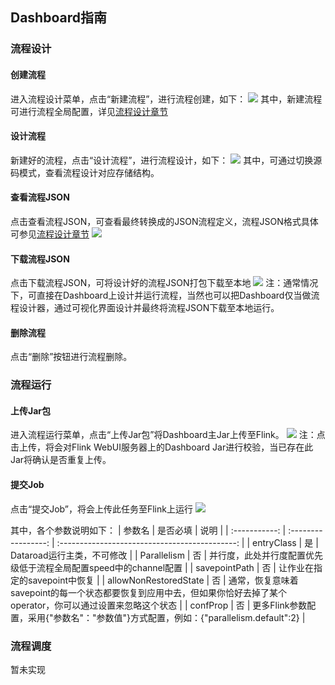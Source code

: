 ## Dashboard指南

### 流程设计
#### 创建流程
进入流程设计菜单，点击“新建流程”，进行流程创建，如下：
![](http://r938o17k5.hn-bkt.clouddn.com/dashboard-create.png)
其中，新建流程可进行流程全局配置，详见[流程设计章节](flow-designer.md)
#### 设计流程
新建好的流程，点击“设计流程”，进行流程设计，如下：
![](http://r938o17k5.hn-bkt.clouddn.com/dashboard-guide-designer.png)
其中，可通过切换源码模式，查看流程设计对应存储结构。
#### 查看流程JSON
点击查看流程JSON，可查看最终转换成的JSON流程定义，流程JSON格式具体可参见[流程设计章节](flow-designer.md)
![](http://r938o17k5.hn-bkt.clouddn.com/dashboard-guide-json.png)
#### 下载流程JSON
点击下载流程JSON，可将设计好的流程JSON打包下载至本地
![](http://r938o17k5.hn-bkt.clouddn.com/dashboard-guide-download.png)
注：通常情况下，可直接在Dashboard上设计并运行流程，当然也可以把Dashboard仅当做流程设计器，通过可视化界面设计并最终将流程JSON下载至本地运行。
#### 删除流程
点击“删除”按钮进行流程删除。
### 流程运行
#### 上传Jar包
进入流程运行菜单，点击“上传Jar包”将Dashboard主Jar上传至Flink。
![](http://r938o17k5.hn-bkt.clouddn.com/dashboard-guide-upload.png)
注：点击上传，将会对Flink WebUI服务器上的Dashboard Jar进行校验，当已存在此Jar将确认是否重复上传。
#### 提交Job
点击“提交Job”，将会上传此任务至Flink上运行
![](http://r938o17k5.hn-bkt.clouddn.com/dashboard-guide-commit.png)

其中，各个参数说明如下：
|   参数名    |       是否必填        |                      说明                      |
| :-----------: | :-----------------: | :--------------------------------------------: |
|    entryClass     |         是          |               Dataroad运行主类，不可修改               |
| Parallelism |  否 |             并行度，此处并行度配置优先级低于流程全局配置speed中的channel配置             |
| savepointPath  |     否     | 让作业在指定的savepoint中恢复 |
| allowNonRestoredState |        否         |         通常，恢复意味着savepoint的每一个状态都要恢复到应用中去，但如果你恰好去掉了某个operator，你可以通过设置来忽略这个状态          |
| confProp |         否         |         更多Flink参数配置，采用{"参数名"："参数值"}方式配置，例如：{\"parallelism.default\":2}          |


### 流程调度
暂未实现